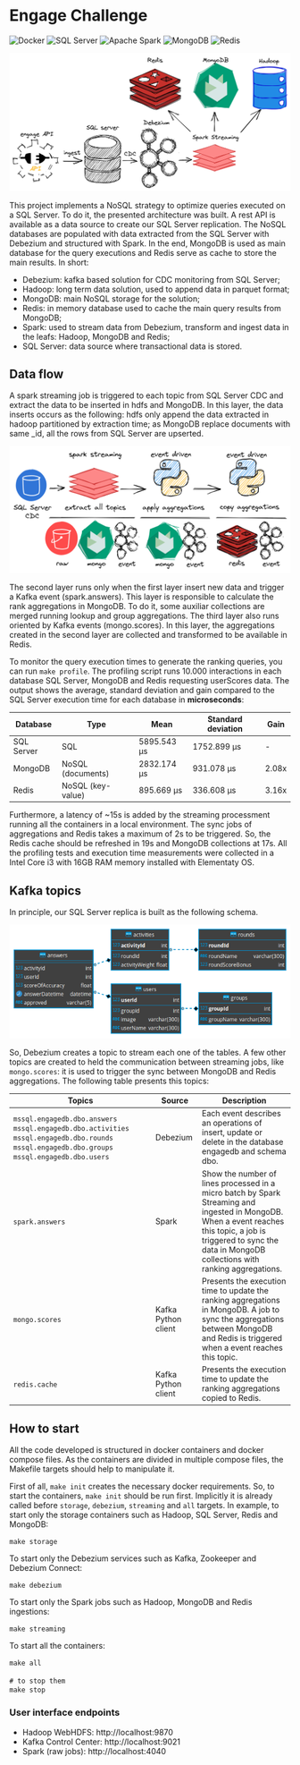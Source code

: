 # Engage Challenge

<p>
<img alt="Docker" src="https://img.shields.io/badge/docker-%230db7ed.svg?&style=for-the-badge&logo=docker&logoColor=white"/>
<img alt="SQL Server" src="https://img.shields.io/badge/microsoftsqlserver-%23cc2927.svg?&style=for-the-badge&logo=microsoftsqlserver&logoColor=white"/>
<img alt="Apache Spark" src="https://img.shields.io/badge/apachespark-%23E25A1C.svg?&style=for-the-badge&logo=apachespark&logoColor=white"/>
<img alt="MongoDB" src="https://img.shields.io/badge/mongodb-%2347A248.svg?&style=for-the-badge&logo=mongodb&logoColor=white"/>
<img alt="Redis" src="https://img.shields.io/badge/redis-%23DC382D.svg?&style=for-the-badge&logo=redis&logoColor=white"/>
</p>

<p align="center">
<img alt="Architecture" src="./docs/architecture.png"/>
</p>

This project implements a NoSQL strategy to optimize queries executed on a SQL Server. To do it, the presented architecture was built. A rest API is available as a data source to create our SQL Server replication. The NoSQL databases are populated with data extracted from the SQL Server with Debezium and structured with Spark. In the end, MongoDB is used as main database for the query executions and Redis serve as cache to store the main results. In short:

- Debezium: kafka based solution for CDC monitoring from SQL Server;
- Hadoop: long term data solution, used to append data in parquet format;
- MongoDB: main NoSQL storage for the solution;
- Redis: in memory database used to cache the main query results from MongoDB;
- Spark: used to stream data from Debezium, transform and ingest data in the leafs: Hadoop, MongoDB and Redis;
- SQL Server: data source where transactional data is stored.

## Data flow

A spark streaming job is triggered to each topic from SQL Server CDC and extract the data to be inserted in hdfs and MongoDB. In this layer, the data inserts occurs as the following: hdfs only append the data extracted in hadoop partitioned by extraction time; as MongoDB replace documents with same \_id, all the rows from SQL Server are upserted.

<p align="center">
<img alt="Dataflow" src="./docs/dataflow.png"/>
</p>

The second layer runs only when the first layer insert new data and trigger a Kafka event (spark.answers). This layer is responsible to calculate the rank aggregations in MongoDB. To do it, some auxiliar collections are merged running lookup and group aggregations. The third layer also runs oriented by Kafka events (mongo.scores). In this layer, the aggregations created in the second layer are collected and transformed to be available in Redis.

To monitor the query execution times to generate the ranking queries, you can run `make profile`. The profiling script runs 10.000 interactions in each database SQL Server, MongoDB and Redis requesting userScores data. The output shows the average, standard deviation and gain compared to the SQL Server execution time for each database in **microseconds**:

| Database   	| Type              	| Mean        	| Standard deviation       	| Gain    |
|------------	|-------------------	|-----------	|-------------------------	|------   |
| SQL Server 	| SQL               	|  5895.543 µs	|         1752.899 µs      	| -       |
| MongoDB    	| NoSQL (documents) 	|  2832.174 µs	|         931.078 µs       	| 2.08x   |
| Redis      	| NoSQL (key-value) 	|  895.669 µs 	|         336.608 µs       	| 3.16x   |

Furthermore, a latency of ~15s is added by the streaming processment running all the containers in a local environment. The sync jobs of aggregations and Redis takes a maximum of 2s to be triggered. So, the Redis cache should be refreshed in 19s and MongoDB collections at 17s. All the profiling tests and execution time measurements were collected in a Intel Core i3 with 16GB RAM memory installed with Elementaty OS.

## Kafka topics

In principle, our SQL Server replica is built as the following schema.

<p align="center">
<img alt="Schema" src="./docs/sqlserver-schema.png"/>
</p>

So, Debezium creates a topic to stream each one of the tables. A few other topics are created to held the communication between streaming jobs, like `mongo.scores`: it is used to trigger the sync between MongoDB and Redis aggregations. The following table presents this topics:

| Topics | Source | Description |
|---|---|---|
| `mssql.engagedb.dbo.answers` `mssql.engagedb.dbo.activities` `mssql.engagedb.dbo.rounds` `mssql.engagedb.dbo.groups` `mssql.engagedb.dbo.users` | Debezium | Each event describes an operations of insert, update or delete in the database engagedb and schema dbo. |
| `spark.answers` | Spark | Show the number of lines processed in a micro batch by Spark Streaming and ingested in MongoDB. When a event reaches this topic, a job is triggered to sync the data in MongoDB collections with ranking aggregations. |
| `mongo.scores` | Kafka Python client | Presents the execution time to update the ranking aggregations in MongoDB. A job to sync the aggregations between MongoDB and Redis is triggered when a event reaches this topic. |
| `redis.cache` | Kafka Python client | Presents the execution time to update the ranking aggregations copied to Redis. |

## How to start

All the code developed is structured in docker containers and docker compose files. As the containers are divided in multiple compose files, the Makefile targets should help to manipulate it.

First of all, `make init` creates the necessary docker requirements. So, to start the containers, `make init` should be run first. Implicitly it is already called before `storage`, `debezium`, `streaming` and `all` targets. In example, to start only the storage containers such as Hadoop, SQL Server, Redis and MongoDB:

```shell
make storage
```

To start only the Debezium services such as Kafka, Zookeeper and Debezium Connect:

```shell
make debezium
```

To start only the Spark jobs such as Hadoop, MongoDB and Redis ingestions:

```shell
make streaming
```

To start all the containers:

```shell
make all

# to stop them
make stop
```

### User interface endpoints

- Hadoop WebHDFS: http://localhost:9870
- Kafka Control Center: http://localhost:9021
- Spark (raw jobs): http://localhost:4040
